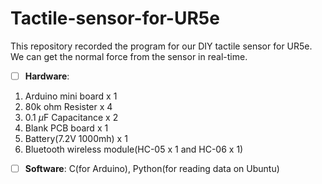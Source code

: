 # Tactile-sensor-for-UR5e
This repository recorded the program for our DIY tactile sensor for UR5e. We can get the normal force from the sensor in real-time. 

- [ ] **Hardware**: 

1. Arduino mini board x 1
2. 80k ohm Resister x 4
3. 0.1 $\mu$F Capacitance  x 2
4. Blank PCB board x 1
5. Battery(7.2V 1000mh) x 1
6. Bluetooth wireless module(HC-05 x 1 and HC-06 x 1)

- [ ] **Software**: C(for Arduino), Python(for reading data on Ubuntu)
